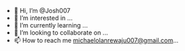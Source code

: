 - 👋 Hi, I’m @Josh007
- 👀 I’m interested in ...
- 🌱 I’m currently learning ...
- 💞️ I’m looking to collaborate on ...
- 📫 How to reach me michaelolanrewaju007@gmail.com...

<!---
Josj007/Josj007 is a ✨ special ✨ repository because its `README.md` (this file) appears on your GitHub profile.
You can click the Preview link to take a look at your changes.
--->
